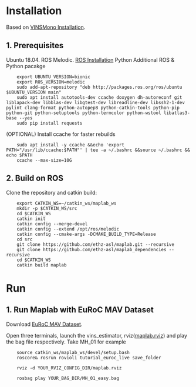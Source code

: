# Installation

Based on [VINSMono Installation](https://github.com/ethz-asl/maplab/wiki/Installation-Ubuntu).
## 1. Prerequisites
Ubuntu  18.04.
ROS Melodic. [ROS Installation](http://wiki.ros.org/ROS/Installation)
Python
Additional ROS & Python pacakge
```
    export UBUNTU_VERSION=bionic
    export ROS_VERSION=melodic
    sudo add-apt-repository "deb http://packages.ros.org/ros/ubuntu $UBUNTU_VERSION main"
    sudo apt install autotools-dev ccache doxygen dh-autoreconf git liblapack-dev libblas-dev libgtest-dev libreadline-dev libssh2-1-dev pylint clang-format python-autopep8 python-catkin-tools python-pip python-git python-setuptools python-termcolor python-wstool libatlas3-base --yes
    sudo pip install requests
```
(OPTIONAL) Install ccache for faster rebuilds
```
    sudo apt install -y ccache &&echo 'export PATH="/usr/lib/ccache:$PATH"' | tee -a ~/.bashrc &&source ~/.bashrc && echo $PATH
    ccache --max-size=10G
```
## 2. Build on ROS
Clone the repository and catkin build:
```
    export CATKIN_WS=~/catkin_ws/maplab_ws
    mkdir -p $CATKIN_WS/src
    cd $CATKIN_WS
    catkin init
    catkin config --merge-devel 
    catkin config --extend /opt/ros/melodic
    catkin config --cmake-args -DCMAKE_BUILD_TYPE=Release
    cd src
    git clone https://github.com/ethz-asl/maplab.git --recursive
    git clone https://github.com/ethz-asl/maplab_dependencies --recursive
    cd $CATKIN_WS
    catkin build maplab
```
# Run

## 1. Run Maplab with EuRoC MAV Dataset

Download [EuRoC MAV Dataset](http://projects.asl.ethz.ch/datasets/doku.php?id=kmavvisualinertialdatasets).

Open three terminals, launch the vins_estimator, rviz([maplab.rviz](maplab.rviz)) and play the bag file respectively. Take MH_01 for example
```
    source catkin_ws/maplab_ws/devel/setup.bash
    roscore& rosrun rovioli tutorial_euroc_live save_folder
```
```
    rviz -d YOUR_RVIZ_CONFIG_DIR/maplab.rviz
```
```
    rosbag play YOUR_BAG_DIR/MH_01_easy.bag 
``` 
